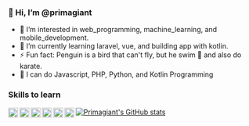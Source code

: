 ### 👋 Hi, I’m @primagiant
- 👀 I’m interested in web_programming, machine_learning, and mobile_development.
- 🌱 I’m currently learning laravel, vue, and building app with kotlin.
- ⚡ Fun fact: Penguin is a bird that can't fly, but he swim 🐧 and also do karate.
- 🥇 I can do Javascript, PHP, Python, and Kotlin Programming

### Skills to learn

<a href="#"><img align="left" alt="JavaScript" title="JavaScript" height="20px" src="https://upload.wikimedia.org/wikipedia/commons/9/99/Unofficial_JavaScript_logo_2.svg" /></a>
<a href="#"><img align="left" alt="Vue" title="Vue" height="20px" src="https://upload.wikimedia.org/wikipedia/commons/f/f1/Vue.png" /></a>
<a href="#"><img align="left" alt="PHP" title="PHP" height="20px" src="https://upload.wikimedia.org/wikipedia/commons/2/27/PHP-logo.svg" /></a>
<a href="#"><img align="left" alt="Laravel" title="Laravel" height="20px" src="https://upload.wikimedia.org/wikipedia/commons/3/36/Logo.min.svg" /></a>
<a href="#"><img align="left" alt="Kotlin" title="Kotlin" height="20px" src="https://upload.wikimedia.org/wikipedia/commons/0/06/Kotlin_Icon.svg" /></a>
<a href="#"><img align="left" alt="Python" title="Python" height="20px" src="https://upload.wikimedia.org/wikipedia/commons/c/c3/Python-logo-notext.svg" /></a>

[![Primagiant's GitHub stats](https://github-readme-stats.vercel.app/api?username=primagiant)](https://github.com/primagiant/github-readme-stats)
